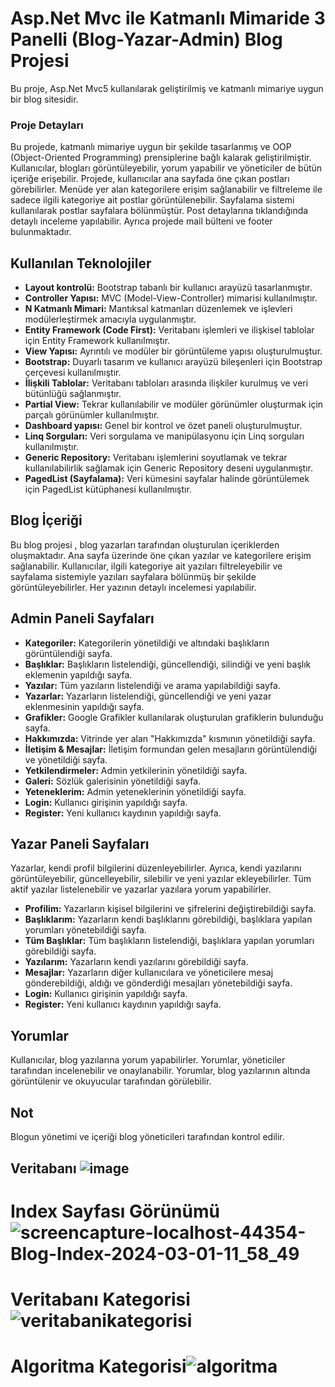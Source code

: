 # Asp.Net Mvc ile Katmanlı  Mimaride 3 Panelli (Blog-Yazar-Admin)  Blog Projesi 
Bu proje, Asp.Net Mvc5 kullanılarak geliştirilmiş ve katmanlı mimariye uygun bir blog sitesidir.

### Proje Detayları

Bu projede, katmanlı mimariye uygun bir şekilde tasarlanmış ve OOP (Object-Oriented Programming) prensiplerine bağlı kalarak geliştirilmiştir. Kullanıcılar, blogları görüntüleyebilir, yorum yapabilir ve yöneticiler de bütün içeriğe erişebilir.
Projede, kullanıcılar ana sayfada öne çıkan postları görebilirler. Menüde yer alan kategorilere erişim sağlanabilir ve filtreleme ile sadece ilgili kategoriye ait postlar görüntülenebilir. Sayfalama sistemi kullanılarak postlar sayfalara bölünmüştür. Post detaylarına tıklandığında detaylı inceleme yapılabilir. Ayrıca projede mail bülteni ve footer bulunmaktadır.

## Kullanılan Teknolojiler

- **Layout kontrolü:** Bootstrap tabanlı bir kullanıcı arayüzü tasarlanmıştır.
- **Controller Yapısı:** MVC (Model-View-Controller) mimarisi kullanılmıştır.
- **N Katmanlı Mimari:** Mantıksal katmanları düzenlemek ve işlevleri modülerleştirmek amacıyla uygulanmıştır.
- **Entity Framework (Code First):** Veritabanı işlemleri ve ilişkisel tablolar için Entity Framework kullanılmıştır.
- **View Yapısı:** Ayrıntılı ve modüler bir görüntüleme yapısı oluşturulmuştur.
- **Bootstrap:** Duyarlı tasarım ve kullanıcı arayüzü bileşenleri için Bootstrap çerçevesi kullanılmıştır.
- **İlişkili Tablolar:** Veritabanı tabloları arasında ilişkiler kurulmuş ve veri bütünlüğü sağlanmıştır.
- **Partial View:** Tekrar kullanılabilir ve modüler görünümler oluşturmak için parçalı görünümler kullanılmıştır.
- **Dashboard yapısı:** Genel bir kontrol ve özet paneli oluşturulmuştur.
- **Linq Sorguları:** Veri sorgulama ve manipülasyonu için Linq sorguları kullanılmıştır.
- **Generic Repository:** Veritabanı işlemlerini soyutlamak ve tekrar kullanılabilirlik sağlamak için Generic Repository deseni uygulanmıştır.
- **PagedList (Sayfalama):** Veri kümesini sayfalar halinde görüntülemek için PagedList kütüphanesi kullanılmıştır.
## Blog İçeriği

Bu blog projesi , blog yazarları  tarafından oluşturulan içeriklerden oluşmaktadır. Ana sayfa üzerinde öne çıkan yazılar ve kategorilere erişim sağlanabilir. Kullanıcılar, ilgili kategoriye ait yazıları filtreleyebilir ve sayfalama sistemiyle yazıları sayfalara bölünmüş bir şekilde görüntüleyebilirler. Her yazının detaylı incelemesi yapılabilir.

## Admin Paneli Sayfaları

- **Kategoriler:** Kategorilerin yönetildiği ve altındaki başlıkların görüntülendiği sayfa.
- **Başlıklar:** Başlıkların listelendiği, güncellendiği, silindiği ve yeni başlık eklemenin yapıldığı sayfa.
- **Yazılar:** Tüm yazıların listelendiği ve arama yapılabildiği sayfa.
- **Yazarlar:** Yazarların listelendiği, güncellendiği ve yeni yazar eklenmesinin yapıldığı sayfa.
- **Grafikler:** Google Grafikler kullanılarak oluşturulan grafiklerin bulunduğu sayfa.
- **Hakkımızda:** Vitrinde yer alan "Hakkımızda" kısmının yönetildiği sayfa.
- **İletişim & Mesajlar:** İletişim formundan gelen mesajların görüntülendiği ve yönetildiği sayfa.
- **Yetkilendirmeler:** Admin yetkilerinin yönetildiği sayfa.
- **Galeri:** Sözlük galerisinin yönetildiği sayfa.
- **Yeteneklerim:** Admin yeteneklerinin yönetildiği sayfa.
- **Login:** Kullanıcı girişinin yapıldığı sayfa.
- **Register:** Yeni kullanıcı kaydının yapıldığı sayfa.


## Yazar Paneli Sayfaları
Yazarlar, kendi profil bilgilerini düzenleyebilirler. Ayrıca, kendi yazılarını görüntüleyebilir, güncelleyebilir, silebilir ve yeni yazılar ekleyebilirler. Tüm aktif yazılar listelenebilir ve yazarlar yazılara yorum yapabilirler.
- **Profilim:** Yazarların kişisel bilgilerini ve şifrelerini değiştirebildiği sayfa.
- **Başlıklarım:** Yazarların kendi başlıklarını görebildiği, başlıklara yapılan yorumları yönetebildiği sayfa.
- **Tüm Başlıklar:** Tüm başlıkların listelendiği, başlıklara yapılan yorumları görebildiği sayfa.
- **Yazılarım:** Yazarların kendi yazılarını görebildiği sayfa.
- **Mesajlar:** Yazarların diğer kullanıcılara ve yöneticilere mesaj gönderebildiği, aldığı ve gönderdiği mesajları yönetebildiği sayfa.
- **Login:** Kullanıcı girişinin yapıldığı sayfa.
- **Register:** Yeni kullanıcı kaydının yapıldığı sayfa.

## Yorumlar
Kullanıcılar, blog yazılarına yorum yapabilirler. Yorumlar, yöneticiler tarafından incelenebilir ve onaylanabilir. Yorumlar, blog yazılarının altında görüntülenir ve okuyucular tarafından görülebilir.
## Not
Blogun yönetimi ve içeriği blog yöneticileri tarafından kontrol edilir.

## Veritabanı ![image](https://github.com/omerfarukkpala/MvcBlogProject/assets/101570820/f8b086ab-333b-46f9-9b86-816bee0d580d)

# Index Sayfası Görünümü  ![screencapture-localhost-44354-Blog-Index-2024-03-01-11_58_49](https://github.com/omerfarukkpala/MvcBlogProject/assets/101570820/50a047df-e27e-4ede-82ac-d8f8b67d8d9f)

# Veritabanı Kategorisi![veritabanikategorisi](https://github.com/omerfarukkpala/MvcBlogProject/assets/101570820/401062b7-0efd-4c55-8a2f-0ace3ebc98d2)

# Algoritma Kategorisi![algoritma](https://github.com/omerfarukkpala/MvcBlogProject/assets/101570820/f4df858f-eb93-4ba7-b6de-60d4cea1bb68)



